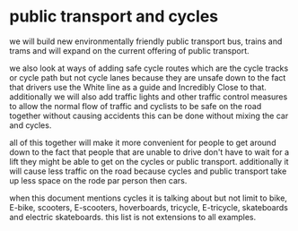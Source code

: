 
public transport and cycles
============================

we will build new environmentally friendly public transport bus, trains and trams and will expand on the current offering of public transport.

we also look at ways of adding  safe cycle routes which are the cycle tracks or cycle path but not cycle lanes because they are unsafe down to the fact that drivers use the White line as a guide and Incredibly Close to that. additionally we will also add traffic lights and other traffic control measures to allow the normal flow of traffic and cyclists to be safe on the road together without causing accidents this can be done without mixing the car and cycles.

all of this together will make it more convenient for people to get around down to the fact that people that are unable to drive don't have to wait for a lift they might be able to get on the cycles or public transport. additionally it will cause less traffic on the road because cycles and public transport take up less space on the rode par person then cars.

when this document mentions cycles it is talking about but not limit to bike, E-bike, scooters, E-scooters, hoverboards, tricycle, E-tricycle, skateboards and electric skateboards. this list is not extensions to all examples.
